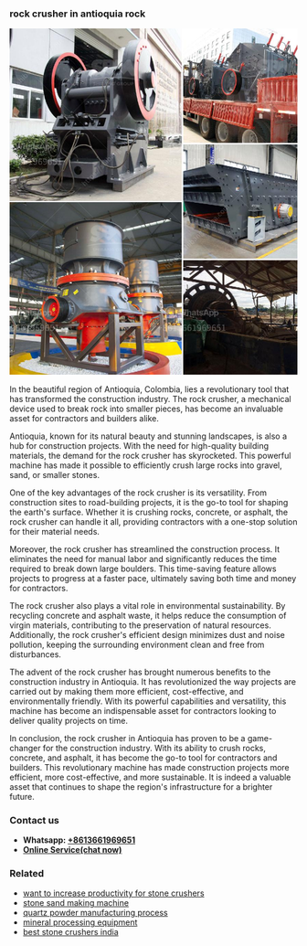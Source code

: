<h3>rock crusher in antioquia rock</h3><img src='1706767122.jpg' alt=''><p>In the beautiful region of Antioquia, Colombia, lies a revolutionary tool that has transformed the construction industry. The rock crusher, a mechanical device used to break rock into smaller pieces, has become an invaluable asset for contractors and builders alike.</p><p>Antioquia, known for its natural beauty and stunning landscapes, is also a hub for construction projects. With the need for high-quality building materials, the demand for the rock crusher has skyrocketed. This powerful machine has made it possible to efficiently crush large rocks into gravel, sand, or smaller stones.</p><p>One of the key advantages of the rock crusher is its versatility. From construction sites to road-building projects, it is the go-to tool for shaping the earth's surface. Whether it is crushing rocks, concrete, or asphalt, the rock crusher can handle it all, providing contractors with a one-stop solution for their material needs.</p><p>Moreover, the rock crusher has streamlined the construction process. It eliminates the need for manual labor and significantly reduces the time required to break down large boulders. This time-saving feature allows projects to progress at a faster pace, ultimately saving both time and money for contractors.</p><p>The rock crusher also plays a vital role in environmental sustainability. By recycling concrete and asphalt waste, it helps reduce the consumption of virgin materials, contributing to the preservation of natural resources. Additionally, the rock crusher's efficient design minimizes dust and noise pollution, keeping the surrounding environment clean and free from disturbances.</p><p>The advent of the rock crusher has brought numerous benefits to the construction industry in Antioquia. It has revolutionized the way projects are carried out by making them more efficient, cost-effective, and environmentally friendly. With its powerful capabilities and versatility, this machine has become an indispensable asset for contractors looking to deliver quality projects on time.</p><p>In conclusion, the rock crusher in Antioquia has proven to be a game-changer for the construction industry. With its ability to crush rocks, concrete, and asphalt, it has become the go-to tool for contractors and builders. This revolutionary machine has made construction projects more efficient, more cost-effective, and more sustainable. It is indeed a valuable asset that continues to shape the region's infrastructure for a brighter future.</p><h3>Contact us</h3><ul><li><strong>Whatsapp:&nbsp;<a href="https://wa.me/8613661969651">+8613661969651</a></strong></li><li><a href="https://swt.shibang-china.com/?git&amp;zhl&amp;rock crusher in antioquia rock"><strong>Online Service(chat now)</strong></a></li></ul><h3>Related</h3><ul><li><a href='want to increase productivity for stone crushers.md'>want to increase productivity for stone crushers</a></li><li><a href='stone sand making machine.md'>stone sand making machine</a></li><li><a href='quartz powder manufacturing process.md'>quartz powder manufacturing process</a></li><li><a href='mineral processing equipment.md'>mineral processing equipment</a></li><li><a href='best stone crushers india.md'>best stone crushers india</a></li></ul>